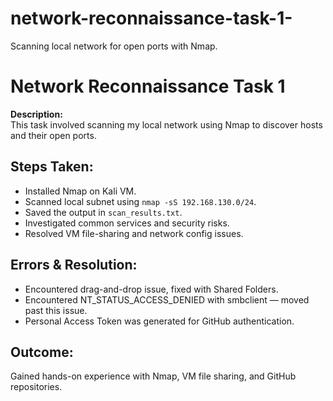 # network-reconnaissance-task-1-
Scanning local network for open ports with Nmap.
# Network Reconnaissance Task 1

**Description:**  
This task involved scanning my local network using Nmap to discover hosts and their open ports.

## Steps Taken:
- Installed Nmap on Kali VM.
- Scanned local subnet using `nmap -sS 192.168.130.0/24`.
- Saved the output in `scan_results.txt`.
- Investigated common services and security risks.
- Resolved VM file-sharing and network config issues.

## Errors & Resolution:
- Encountered drag-and-drop issue, fixed with Shared Folders.
- Encountered NT_STATUS_ACCESS_DENIED with smbclient — moved past this issue.
- Personal Access Token was generated for GitHub authentication.

## Outcome:
Gained hands-on experience with Nmap, VM file sharing, and GitHub repositories.

